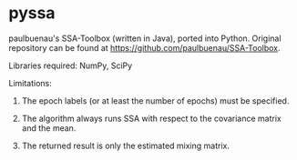 # pyssa
paulbuenau's SSA-Toolbox (written in Java), ported into Python. Original repository can be found at https://github.com/paulbuenau/SSA-Toolbox.

Libraries required: NumPy, SciPy

Limitations:

1. The epoch labels (or at least the number of epochs) must be specified.

2. The algorithm always runs SSA with respect to the covariance matrix and the mean.

3. The returned result is only the estimated mixing matrix.
